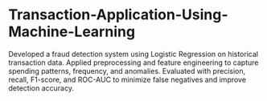 # Transaction-Application-Using-Machine-Learning
Developed a fraud detection system using Logistic Regression on historical transaction data. Applied preprocessing and feature engineering to capture spending patterns, frequency, and anomalies. Evaluated with precision, recall, F1-score, and ROC-AUC to minimize false negatives and improve detection accuracy.
